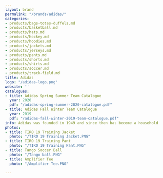```yaml
---
layout: brand
permalink: "/brands/adidas/"
categories:
- products/bags-totes-duffels.md
- products/basketball.md
- products/hats.md
- products/hockey.md
- products/hoodies.md
- products/jackets.md
- products/jerseys.md
- products/pants.md
- products/shorts.md
- products/shirts.md
- products/soccer.md
- products/track-field.md
title: Adidas
logo: "/adidas-logo.png"
website: ''
catalogues:
- title: Adidas Spring Summer Team Catalogue
  year: 2020
  pdf: "/adidas-spring-summer-2020-catalogue.pdf"
- title: Adidas Fall Winter Team Catalogue
  year: 2019
  pdf: "/adidas-fall-winter-2019-team-catalogue.pdf"
info: Adidas was founded in 1949 and since then has become a household brand name.
photos:
- title: TIRO 19 Training Jacket
  photo: "/TIRO 19 Training Jacket.PNG"
- title: TIRO 19 Training Pant
  photo: "/TIRO 19 Training Pant.PNG"
- title: Tango Soccer Ball
  photo: "/Tango ball.PNG"
- title: Amplifier Tee
  photo: "/Amplifier Tee.PNG"

---
```

